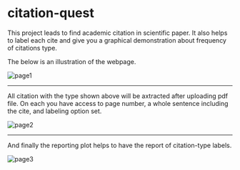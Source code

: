 # citation-quest
This project leads to find academic citation in scientific paper. It also helps to label each cite and give you a graphical demonstration about frequency of citations type.


The below is an illustration of the webpage.

![page1](https://user-images.githubusercontent.com/84702784/203112710-0d254e7f-df76-4e5d-8b91-580011c9fa3c.png)

----------------------------------------------------------------------------------------------------------------
All citation with the type shown above will be axtracted after uploading pdf file.
On each you have access to page number, a whole sentence including the cite, and labeling option set.

![page2](https://user-images.githubusercontent.com/84702784/203112747-2526b231-2c3f-40bb-9984-cef19e294dc4.png)

----------------------------------------------------------------------------------------------------------------
And finally the reporting plot helps to have the report of citation-type labels.

![page3](https://user-images.githubusercontent.com/84702784/203112777-8c1df0ae-9e75-4ac5-be2d-ef3a9feb3bb0.png)
